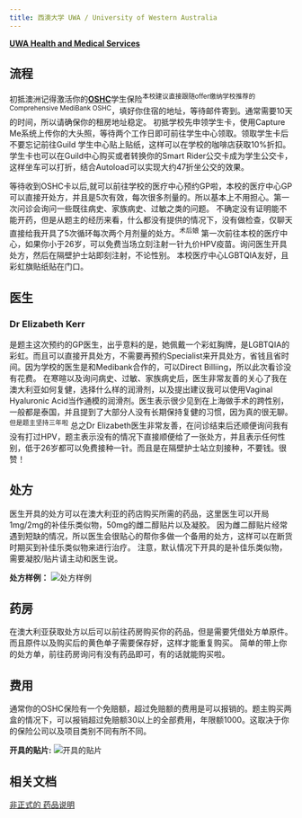```yaml
---
title: 西澳大学 UWA / University of Western Australia
---
```


[**UWA Health and Medical Services**](https://www.uwa.edu.au/students/support-services/medical-centre)

## 流程

初抵澳洲记得激活你的[**OSHC**](https://www.studyaustralia.gov.au/en/plan-your-move/overseas-student-health-cover-oshc)学生保险<sup>本校建议直接跟随offer缴纳学校推荐的Comprehensive MediBank OSHC</sup>，填好你住宿的地址，等待邮件寄到。通常需要10天的时间，所以请确保你的租房地址稳定。
初抵学校先申领学生卡，使用Capture Me系统上传你的大头照，等待两个工作日即可前往学生中心领取。领取学生卡后不要忘记前往Guild 学生中心贴上贴纸，这样可以在学校的咖啡店获取10%折扣。
学生卡也可以在Guild中心购买或者转换你的Smart Rider公交卡成为学生公交卡，这样坐车可以打折，结合Autoload可以实现大约47折坐公交的效果。

等待收到OSHC卡以后,就可以前往学校的医疗中心预约GP啦，本校的医疗中心GP可以直接开处方，并且是5次有效，每次很多剂量的。所以基本上不用担心。第一次问诊会询问一些既往病史、家族病史、过敏之类的问题。
不确定没有证明能不能开药，但是从题主的经历来看，什么都没有提供的情况下，没有做检查，仅聊天直接给我开具了5次循环每次两个月剂量的处方。<sup>术后娘</sup>
第一次前往本校的医疗中心，如果你小于26岁，可以免费当场立刻注射一针九价HPV疫苗。询问医生开具处方，然后在隔壁护士站即刻注射，不论性别。
本校医疗中心LGBTQIA友好，且彩虹旗贴纸贴在门口。

## 医生

### Dr Elizabeth Kerr
是题主这次预约的GP医生，出乎意料的是，她佩戴一个彩虹胸牌，是LGBTQIA的彩虹。而且可以直接开具处方，不需要再预约Specialist来开具处方，省钱且省时间。因为学校的医生是和Medibank合作的，可以Direct Billiing，所以此次看诊没有花费。
在寒暄以及询问病史、过敏、家族病史后，医生非常友善的关心了我在澳大利亚如何复健，选择什么样的润滑剂，以及提出建议我可以使用Vaginal Hyaluronic Acid当作通模的润滑剂。医生表示很少见到在上海做手术的跨性别，一般都是泰国，并且提到了大部分人没有长期保持复健的习惯，因为真的很无聊。<sup>但是题主坚持三年啦</sup>
总之Dr Elizabeth医生非常友善，在问诊结束后还顺便询问我有没有打过HPV，题主表示没有的情况下直接顺便给了一张处方，并且表示任何性别，低于26岁都可以免费接种一针。而且是在隔壁护士站立刻接种，不要钱。很赞！

## 处方
医生开具的处方可以在澳大利亚的药店购买所需的药品，这里医生可以开局1mg/2mg的补佳乐类似物，50mg的雌二醇贴片以及凝胶。
因为雌二醇贴片经常遇到短缺的情况，所以医生会很贴心的帮你多做一个备用的处方，这样可以在断货时期买到补佳乐类似物来进行治疗。
注意，默认情况下开具的是补佳乐类似物，需要凝胶/贴片请主动和医生说。

**处方样例：**
![处方样例](https://github.com/Baizhi-Angelica/MtF-wiki-20240710/assets/52900290/15f48247-07b7-41ea-9ec9-13543a60268f)

## 药房
在澳大利亚获取处方以后可以前往药房购买你的药品，但是需要凭借处方单原件。而且原件以及购买后的黄色单子需要保存好，这样才能重复购买。
简单的带上你的处方单，前往药房询问有没有药品即可，有的话就能购买啦。

## 费用
通常你的OSHC保险有一个免赔额，超过免赔额的费用是可以报销的。题主购买两盒的情况下，可以报销超过免赔额30以上的全部费用，年限额1000。这取决于你的保险公司以及项目类别不同有所不同。

**开具的贴片:**
![开具的贴片](https://github.com/Baizhi-Angelica/MtF-wiki-20240710/assets/52900290/c720e605-cf57-47fc-aca4-938d9cafcdc1)


## 相关文档
[非正式的 药品说明](https://forum.limonnur.party/t/topic/14374)




